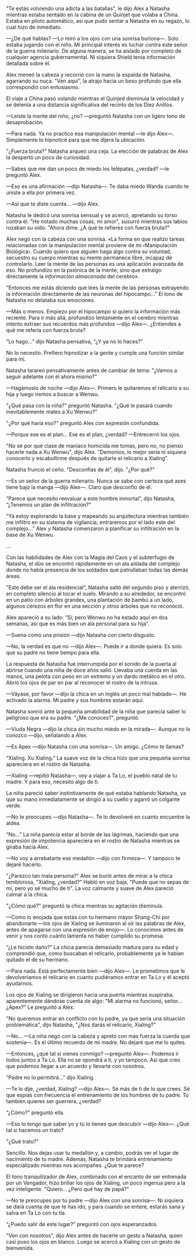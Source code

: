 
"Te estás volviendo una adicta a las batallas", le dijo Alex a Natasha mientras estaba sentado en la cabina de un Quinjet que volaba a China. Estaba en piloto automático, así que pudo sentar a Natasha en su regazo, lo cual hizo de inmediato.

—¿De qué hablas? —Lo miró a los ojos con una sonrisa burlona—. Solo estaba jugando con el niño. Mi principal interés es luchar contra este señor de la guerra milenario. De alguna manera, se ha aislado por completo de cualquier agencia gubernamental. Ni siquiera Shield tenía información detallada sobre él.

Alex meneó la cabeza y recorrió con la mano la espalda de Natasha, agarrando su nuca. "Ven aquí", la atrajo hacia un beso profundo que ella correspondió con entusiasmo.

El viaje a China pasó volando mientras el Quinjed disminuía la velocidad y se detenía a una distancia significativa del recinto de los Diez Anillos.

—Leíste la mente del niño, ¿no? —preguntó Natasha con un ligero tono de desaprobación.

—Para nada. Ya no practico esa manipulación mental —le dijo Alex—. Simplemente lo hipnoticé para que me dijera la ubicación.

"¿Fuerza bruta?" Natasha arqueó una ceja. La elección de palabras de Alex la despertó un poco de curiosidad.

—Sabes que me dan un poco de miedo los telépatas, ¿verdad? —le preguntó Alex.

—Eso es una afirmación —dijo Natasha—. Te daba miedo Wanda cuando te uniste a ella por primera vez.

—Así que te diste cuenta… —dijo Alex.

Natasha le dedicó una sonrisa sensual y se acercó, apretando su torso contra él. "He notado muchas cosas, mi amor", susurró mientras sus labios rozaban su oído. "Ahora dime. ¿A qué te refieres con fuerza bruta?"

Alex negó con la cabeza con una sonrisa. «La forma en que realizo tareas relacionadas con la manipulación mental proviene de mi ‹Manipulación Biológica›. Cuando quiero que alguien haga algo contra su voluntad, secuestro su cuerpo mientras su mente permanece libre, incapaz de controlarlo. Leer la mente de las personas es una aplicación avanzada de eso. No profundizo en la psiónica de la mente, sino que extraigo directamente la _información almacenada_ del cerebro».

“Entonces me estás diciendo que lees la mente de las personas extrayendo la información directamente de las neuronas del hipocampo…” El tono de Natasha no delataba sus emociones.

—Más o menos. Empiezo por el hipocampo si quiero la información más reciente. Para ir más allá, profundizo lentamente en el cerebro mientras intento extraer sus recuerdos más profundos —dijo Alex—. ¿Entiendes a qué me refería con fuerza bruta?

“Lo hago…” dijo Natasha pensativa, “¿Y ya no lo haces?”

No lo necesito. Prefiero hipnotizar a la gente y cumple una función similar para mí.

Natasha tarareó pensativamente antes de cambiar de tema: "¿Vamos a seguir adelante con él ahora mismo?"

—Hagámoslo de noche —dijo Alex—. Primero le quitaremos el relicario a su hija y luego iremos a buscar a Wenwu.

"¿Qué pasa con la niña?" preguntó Natasha. "¿Qué le pasará cuando inevitablemente mates a Xu Wenwu?"

"¿Por qué haría eso?" preguntó Alex con expresión confundida.

—Porque ese es el plan… Ese es el plan, ¿verdad? —Entrecerró los ojos.

"No sé por qué clase de maníaco homicida me tomas, pero no, no pienso hacerle nada a Xu Wenwu", dijo Alex. "Demonios, lo mejor sería ni siquiera conocerlo y escabullirme después de quitarle el relicario a Xialing".

Natasha frunció el ceño. "Desconfías de él", dijo. "¿Por qué?"

—Es un señor de la guerra milenario. Nunca se sabe con certeza qué ases tiene bajo la manga —dijo Alex—. Claro que desconfío de él.

“Parece que necesito reevaluar a este hombre inmortal”, dijo Natasha, “¿Tenemos un plan de infiltración?”

“Ya estoy explorando la base y mapeando su arquitectura mientras también me infiltro en su sistema de vigilancia, entraremos por el lado este del complejo…” Alex y Natasha comenzaron a planificar su infiltración en la base de Xu Wenwu.

…

Con las habilidades de Alex con la Magia del Caos y el subterfugio de Natasha, el dúo se encontró rápidamente en un ala aislada del complejo donde no había presencia de los soldados que patrullaban todas las demás áreas.

"Este debe ser el ala residencial", Natasha saltó del segundo piso y aterrizó, en completo silencio al tocar el suelo. Mirando a su alrededor, se encontró en un patio con árboles grandes, una plantación de bambú a un lado, algunos cerezos en flor en una sección y otros árboles que no reconoció.

Alex apareció a su lado: “Sí, pero Wenwu no ha estado aquí en dos semanas, así que es más bien un ala personal para su hija”.

—Suena como una prisión —dijo Natasha con cierto disgusto.

—No, la verdad es que no —dijo Alex—. Puede ir a donde quiera. Es solo que su padre no tiene tiempo para ella.

La respuesta de Natasha fue interrumpida por el sonido de la puerta al abrirse cuando una niña de doce años salió. Llevaba una cuerda en las manos, una pelota con peso en un extremo y un dardo metálico en el otro. Abrió los ojos de par en par al reconocer el rostro de la intrusa.

—Váyase, por favor —dijo la chica en un inglés un poco mal hablado—. He activado la alarma. Mi padre y sus hombres estarán aquí.

Natasha sonrió ante la pequeña amabilidad de la niña que parecía saber lo peligroso que era su padre. "¿Me conoces?", preguntó.

—Viuda Negra —dijo la chica sin mucho miedo en la mirada—. Aunque no lo conozco —dijo, señalando a Alex.

—Es Apex —dijo Natasha con una sonrisa—. Un amigo. ¿Cómo te llamas?

“Xialing. Xu Xialing.” La suave voz de la chica hizo que una pequeña sonrisa apareciera en el rostro de Natasha.

—Xialing —repitió Natasha—, voy a viajar a Ta Lo, el pueblo natal de tu madre. Y para eso, necesito algo de ti.

La niña pareció saber instintivamente de qué estaba hablando Natasha, ya que su mano inmediatamente se dirigió a su cuello y agarró un colgante verde.

—No te preocupes —dijo Natasha—. Te lo devolveré en cuanto encuentre la aldea.

“No…” La niña parecía estar al borde de las lágrimas, haciendo que una expresión de impotencia apareciera en el rostro de Natasha mientras se giraba hacia Alex.

—No voy a arrebatarte ese medallón —dijo con firmeza—. Y tampoco te dejaré hacerlo.

"¿Parezco tan mala persona?" Alex se burló antes de mirar a la chica temblorosa, "Xialing, ¿verdad?" Habló en voz baja, "Puede que no sepas de mí, pero yo sé mucho de ti". La voz calmante y suave de Alex pareció calmar a la chica.

"¿Cómo qué?" preguntó la chica mientras su agitación disminuía.

—Como lo enojada que estás con tu hermano mayor Shang-Chi por abandonarte —los ojos de Xialing se iluminaron al oír las palabras de Alex, antes de apagarse con una expresión de enojo—. Lo conocimos antes de venir y nos contó cuánto lamenta no haber cumplido su promesa.

“¿Le hiciste daño?” La chica parecía demasiado madura para su edad y comprendió que, como buscaban el relicario, probablemente ya le habían quitado el de su hermano.

—Para nada. Está perfectamente bien —dijo Alex—. Le prometimos que le devolveríamos el relicario en cuanto pudiéramos entrar en Ta Lo y él aceptó ayudarnos.

Los ojos de Xialing se dirigieron hacia una puerta mientras suspiraba, aparentemente dándose cuenta de algo: "Mi alarma no funcionó, señor... ¿Apex?" Le preguntó a Alex.

"No queremos entrar en conflicto con tu padre, ya que sería una situación problemática", dijo Natasha, "¿Nos darás el relicario, Xialing?"

—No... —La niña negó con la cabeza y apretó con más fuerza la cuerda que sostenía—. Es el último recuerdo de mi madre. No dejaré que me lo quites.

—Entonces, ¿qué tal si vienes conmigo? —preguntó Alex—. Podemos ir todos juntos a Ta Lo. Ella no se opondrá a ti, y yo tampoco. Así que creo que podemos llegar a un acuerdo y llevarte con nosotros.

“Padre no lo permitirá…” dijo Xialing.

—Te lo dije, ¿verdad, Xialing? —dijo Alex—. Sé más de ti de lo que crees. Sé que espías con frecuencia el entrenamiento de los hombres de tu padre. Tú también quieres ser guerrera, ¿verdad?

“¿Cómo?” preguntó ella.

—Eso lo tengo que saber yo y tú lo tienes que descubrir —dijo Alex—. ¿Qué tal si hacemos un trato?

"¿Qué trato?"

Sencillo. Nos dejas usar tu medallón y, a cambio, podrás ver el lugar de nacimiento de tu madre. Además, Natasha te brindará entrenamiento especializado mientras nos acompañes. ¿Qué te parece?

El tono tranquilizador de Alex, combinado con el encanto de ser entrenada por un Vengador, hizo brillar los ojos de Xialing, un poco ingenua pero a la vez inteligente. "Quiero... ¿Pero qué hay de papá?"

—No te preocupes por tu padre —dijo Alex con una sonrisa—. Ni siquiera se dará cuenta de que te has ido, y para cuando se entere, estarás sana y salva en Ta Lo con tu tía.

“¿Puedo salir de este lugar?” preguntó con ojos esperanzados.

"Ven con nosotros", dijo Alex antes de hacerle un gesto a Natasha, quien casi puso los ojos en blanco. Luego se acercó a Xialing con un gesto de bienvenida.